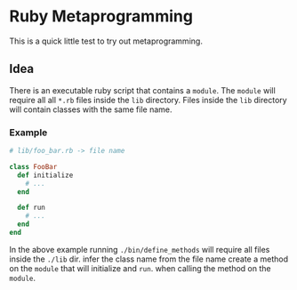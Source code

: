 # Ruby Metaprogramming

This is a quick little test to try out metaprogramming.

## Idea

There is an executable ruby script that contains a `module`. The `module` will require all all `*.rb` files inside the `lib` directory. Files inside the `lib` directory will contain classes with the same file name.

### Example

```rb
# lib/foo_bar.rb -> file name

class FooBar
  def initialize
    # ...
  end

  def run
    # ...
  end
end
```

In the above example running `./bin/define_methods` will require all files inside the `./lib` dir. infer the class name from the file name create a method on the `module` that will initialize and `run`. when calling the method on the `module`.
